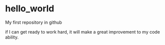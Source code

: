 # hello_world
My first repository in github

if I can get ready to work hard, it will make a great improvement to my code ability.
